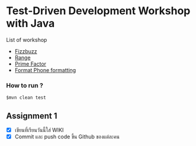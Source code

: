 # Test-Driven Development Workshop with Java

List of workshop

* [Fizzbuzz](https://github.com/up1/java-tdd-workshop/tree/master/fizzbuzz)
* [Range](https://github.com/up1/java-tdd-workshop/tree/master/range)
* [Prime Factor](https://github.com/up1/java-tdd-workshop/tree/master/prime_factor)
* [Format Phone formatting](https://github.com/up1/java-tdd-workshop/tree/master/format_phone_number)



### How to run ?
```
$mvn clean test
```


## Assignment 1

* [x] เขียนที่เรียนวันนี้ใส่ WIKI
* [x] Commit และ push code ขึ้น Github ของแต่ละคน

